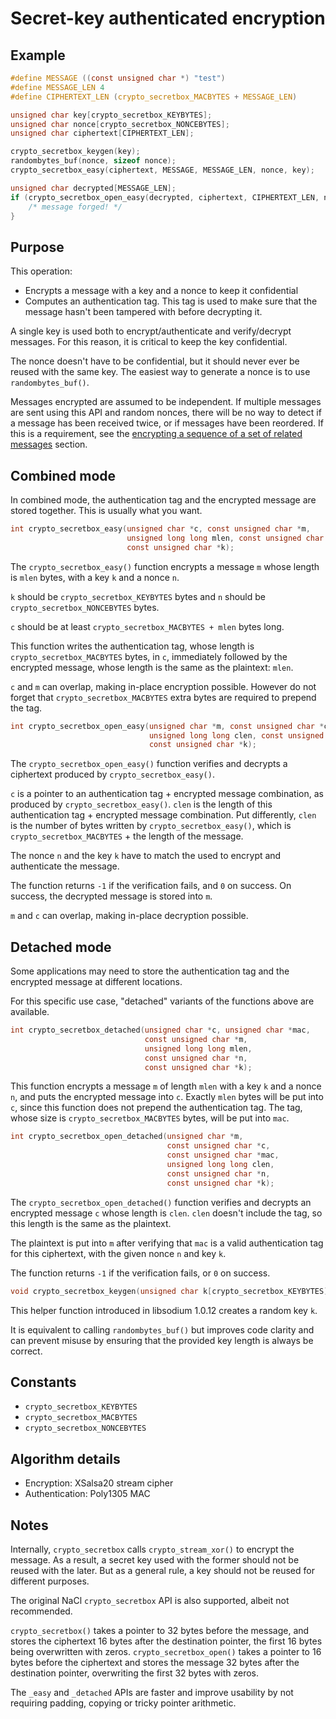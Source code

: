 # Secret-key authenticated encryption

## Example

```c
#define MESSAGE ((const unsigned char *) "test")
#define MESSAGE_LEN 4
#define CIPHERTEXT_LEN (crypto_secretbox_MACBYTES + MESSAGE_LEN)

unsigned char key[crypto_secretbox_KEYBYTES];
unsigned char nonce[crypto_secretbox_NONCEBYTES];
unsigned char ciphertext[CIPHERTEXT_LEN];

crypto_secretbox_keygen(key);
randombytes_buf(nonce, sizeof nonce);
crypto_secretbox_easy(ciphertext, MESSAGE, MESSAGE_LEN, nonce, key);

unsigned char decrypted[MESSAGE_LEN];
if (crypto_secretbox_open_easy(decrypted, ciphertext, CIPHERTEXT_LEN, nonce, key) != 0) {
    /* message forged! */
}
```

## Purpose

This operation:

* Encrypts a message with a key and a nonce to keep it confidential
* Computes an authentication tag. This tag is used to make sure that the message
  hasn't been tampered with before decrypting it.

A single key is used both to encrypt/authenticate and verify/decrypt messages.
For this reason, it is critical to keep the key confidential.

The nonce doesn't have to be confidential, but it should never ever be reused
with the same key. The easiest way to generate a nonce is to use
`randombytes_buf()`.

Messages encrypted are assumed to be independent. If multiple messages are sent
using this API and random nonces, there will be no way to detect if a message
has been received twice, or if messages have been reordered. If this is a
requirement, see the
[encrypting a sequence of a set of related messages](encrypted-messages.md)
section.

## Combined mode

In combined mode, the authentication tag and the encrypted message are stored
together. This is usually what you want.

```c
int crypto_secretbox_easy(unsigned char *c, const unsigned char *m,
                          unsigned long long mlen, const unsigned char *n,
                          const unsigned char *k);
```

The `crypto_secretbox_easy()` function encrypts a message `m` whose length is
`mlen` bytes, with a key `k` and a nonce `n`.

`k` should be `crypto_secretbox_KEYBYTES` bytes and `n` should be
`crypto_secretbox_NONCEBYTES` bytes.

`c` should be at least `crypto_secretbox_MACBYTES + mlen` bytes long.

This function writes the authentication tag, whose length is
`crypto_secretbox_MACBYTES` bytes, in `c`, immediately followed by the encrypted
message, whose length is the same as the plaintext: `mlen`.

`c` and `m` can overlap, making in-place encryption possible. However do not
forget that `crypto_secretbox_MACBYTES` extra bytes are required to prepend the
tag.

```c
int crypto_secretbox_open_easy(unsigned char *m, const unsigned char *c,
                               unsigned long long clen, const unsigned char *n,
                               const unsigned char *k);
```

The `crypto_secretbox_open_easy()` function verifies and decrypts a ciphertext
produced by `crypto_secretbox_easy()`.

`c` is a pointer to an authentication tag + encrypted message combination, as
produced by `crypto_secretbox_easy()`. `clen` is the length of this
authentication tag + encrypted message combination. Put differently, `clen` is
the number of bytes written by `crypto_secretbox_easy()`, which is
`crypto_secretbox_MACBYTES` + the length of the message.

The nonce `n` and the key `k` have to match the used to encrypt and authenticate
the message.

The function returns `-1` if the verification fails, and `0` on success. On
success, the decrypted message is stored into `m`.

`m` and `c` can overlap, making in-place decryption possible.

## Detached mode

Some applications may need to store the authentication tag and the encrypted
message at different locations.

For this specific use case, "detached" variants of the functions above are
available.

```c
int crypto_secretbox_detached(unsigned char *c, unsigned char *mac,
                              const unsigned char *m,
                              unsigned long long mlen,
                              const unsigned char *n,
                              const unsigned char *k);
```

This function encrypts a message `m` of length `mlen` with a key `k` and a nonce
`n`, and puts the encrypted message into `c`. Exactly `mlen` bytes will be put
into `c`, since this function does not prepend the authentication tag. The tag,
whose size is `crypto_secretbox_MACBYTES` bytes, will be put into `mac`.

```c
int crypto_secretbox_open_detached(unsigned char *m,
                                   const unsigned char *c,
                                   const unsigned char *mac,
                                   unsigned long long clen,
                                   const unsigned char *n,
                                   const unsigned char *k);
```

The `crypto_secretbox_open_detached()` function verifies and decrypts an
encrypted message `c` whose length is `clen`. `clen` doesn't include the tag, so
this length is the same as the plaintext.

The plaintext is put into `m` after verifying that `mac` is a valid
authentication tag for this ciphertext, with the given nonce `n` and key `k`.

The function returns `-1` if the verification fails, or `0` on success.

```c
void crypto_secretbox_keygen(unsigned char k[crypto_secretbox_KEYBYTES]);
```

This helper function introduced in libsodium 1.0.12 creates a random key `k`.

It is equivalent to calling `randombytes_buf()` but improves code clarity and
can prevent misuse by ensuring that the provided key length is always be
correct.

## Constants

* `crypto_secretbox_KEYBYTES`
* `crypto_secretbox_MACBYTES`
* `crypto_secretbox_NONCEBYTES`

## Algorithm details

* Encryption: XSalsa20 stream cipher
* Authentication: Poly1305 MAC

## Notes

Internally, `crypto_secretbox` calls `crypto_stream_xor()` to encrypt the
message. As a result, a secret key used with the former should not be reused
with the later. But as a general rule, a key should not be reused for different
purposes.

The original NaCl `crypto_secretbox` API is also supported, albeit not
recommended.

`crypto_secretbox()` takes a pointer to 32 bytes before the message, and stores
the ciphertext 16 bytes after the destination pointer, the first 16 bytes being
overwritten with zeros. `crypto_secretbox_open()` takes a pointer to 16 bytes
before the ciphertext and stores the message 32 bytes after the destination
pointer, overwriting the first 32 bytes with zeros.

The `_easy` and `_detached` APIs are faster and improve usability by not
requiring padding, copying or tricky pointer arithmetic.
